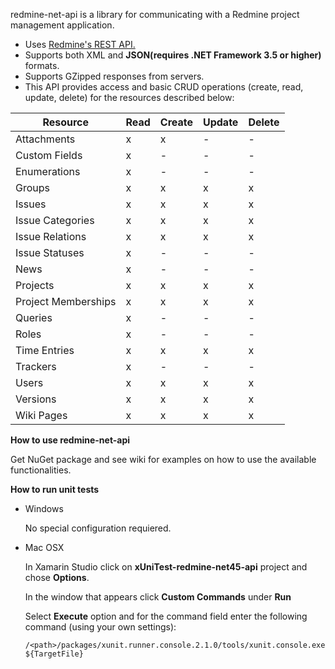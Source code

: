 redmine-net-api is a library for communicating with a Redmine project management application.

* Uses [Redmine's REST API.](http://www.redmine.org/projects/redmine/wiki/Rest_api/)
* Supports both XML and **JSON(requires .NET Framework 3.5 or higher)** formats.
* Supports GZipped responses from servers.
* This API provides access and basic CRUD operations (create, read, update, delete) for the resources described below:

Resource | Read | Create | Update | Delete
---------|------|--------|--------|-------
 Attachments|x|x|-|-
 Custom Fields|x|-|-|-
 Enumerations  |x|-|-|-
 Groups|x|x|x|x
 Issues  |x|x|x|x
 Issue Categories|x|x|x|x
 Issue Relations|x|x|x|x
 Issue Statuses|x|-|-|-
 News|x|-|-|-
 Projects|x|x|x|x
 Project Memberships|x|x|x|x
 Queries  |x|-|-|-
 Roles |x|-|-|-
 Time Entries |x|x|x|x
 Trackers |x|-|-|-
 Users |x|x|x|x
 Versions |x|x|x|x
 Wiki Pages |x|x|x|x


**How to use redmine-net-api**

Get NuGet package and see wiki for examples on how to use the available functionalities.

**How to run unit tests**

- Windows

  No special configuration requiered.

- Mac OSX

  In Xamarin Studio click on **xUniTest-redmine-net45-api** project and chose **Options**.

  In the window that appears click **Custom Commands** under **Run**
  
  Select **Execute** option and for the command field enter the following command (using your own settings):

  `/<path>/packages/xunit.runner.console.2.1.0/tools/xunit.console.exe ${TargetFile}`